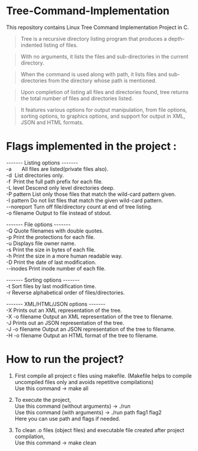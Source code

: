 # Tree-Command-Implementation
This repository contains Linux Tree Command Implementation Project in C. 

> Tree is a recursive directory listing program that produces a depth-indented listing of files.

> With no arguments, it lists the files and sub-directories in the current directory.

> When the command is used along with path, it lists files and sub-directories from the directory whose path is mentioned.

> Upon completion of listing all files and directories found, tree returns the total number of files and directories listed.

> It features various options for output manipulation, from file options, sorting options, to graphics options, and support for output in XML, JSON and HTML formats.


# Flags implemented in the project :

------- Listing options -------<br/>
  -a &nbsp; &nbsp; &nbsp;              All files are listed(private files also).<br/>
  -d&nbsp;              List directories only.<br/>
  -f&nbsp;              Print the full path prefix for each file.<br/>
  -L level        Descend only level directories deep.<br/>
  -P pattern      List only those files that match the wild-card pattern given.<br/>
  -I pattern      Do not list files that match the given wild-card pattern.<br/>
  --noreport      Turn off file/directory count at end of tree listing.<br/>
  -o filename     Output to file instead of stdout.<br/>
  
  ------- File options -------<br/>
  -Q              Quote filenames with double quotes.<br/>
  -p              Print the protections for each file.<br/>
  -u              Displays file owner name.<br/>
  -s              Print the size in bytes of each file.<br/>
  -h              Print the size in a more human readable way.<br/>
  -D              Print the date of last modification.<br/>
  --inodes        Print inode number of each file.<br/>
  
  ------- Sorting options -------<br/>
  -t              Sort files by last modification time.<br/>
  -r              Reverse alphabetical order of files/directories.<br/>
  
  ------- XML/HTML/JSON options -------<br/>
  -X              Prints out an XML representation of the tree.<br/>
  -X -o filename  Output an XML representation of the tree to filename.<br/>
  -J              Prints out an JSON representation of the tree.<br/>
  -J -o filename  Output an JSON representation of the tree to filename.<br/>
  -H -o filename  Output an HTML format of the tree to filename.<br/>

# How to run the project?<br/>
1) First compile all project c files using makefile. (Makefile helps to compile uncompiled files only and avoids repetitive compilations)<br/>
Use this command -> make all<br/>

2) To execute the project,<br/>
Use this command (without arguments) -> ./run <br/>
Use this command (with arguments) -> ./run path flag1 flag2 <br/>
Here you can use path and flags if needed.<br/>

3) To clean .o files (object files) and executable file created after project compilation,<br/>
Use this command -> make clean <br/>

